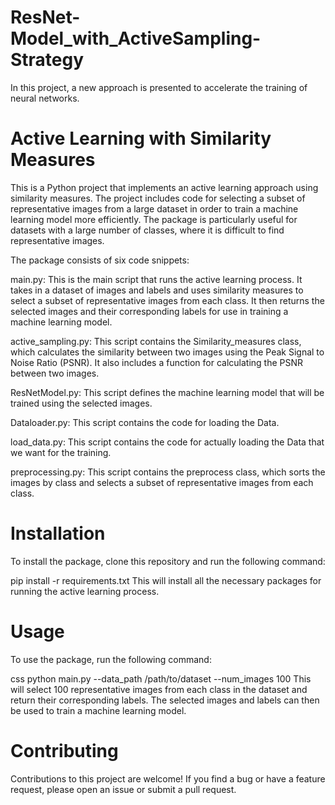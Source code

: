 # ResNet-Model_with_ActiveSampling-Strategy
In this project, a new approach is presented to accelerate the training of neural networks.

# Active Learning with Similarity Measures
This is a Python project that implements an active learning approach using similarity measures. The project includes code for selecting a subset of representative images from a large dataset in order to train a machine learning model more efficiently. The package is particularly useful for datasets with a large number of classes, where it is difficult to find representative images.

The package consists of six code snippets:

main.py: This is the main script that runs the active learning process. It takes in a dataset of images and labels and uses similarity measures to select a subset of representative images from each class. It then returns the selected images and their corresponding labels for use in training a machine learning model.

active_sampling.py: This script contains the Similarity_measures class, which calculates the similarity between two images using the Peak Signal to Noise Ratio (PSNR). It also includes a function for calculating the PSNR between two images.

ResNetModel.py: This script defines the machine learning model that will be trained using the selected images.

Dataloader.py: This script contains the code for loading the Data.

load_data.py: This script contains the code for actually loading the Data that we want for the training.

preprocessing.py: This script contains the preprocess class, which sorts the images by class and selects a subset of representative images from each class.

# Installation
To install the package, clone this repository and run the following command:

pip install -r requirements.txt
This will install all the necessary packages for running the active learning process.

# Usage
To use the package, run the following command:

css
python main.py --data_path /path/to/dataset --num_images 100
This will select 100 representative images from each class in the dataset and return their corresponding labels. The selected images and labels can then be used to train a machine learning model.

# Contributing
Contributions to this project are welcome! If you find a bug or have a feature request, please open an issue or submit a pull request.
